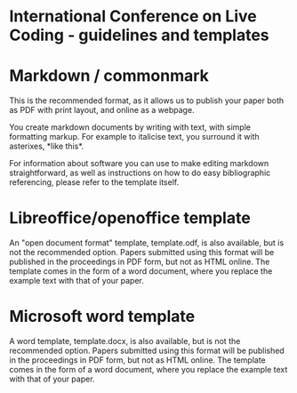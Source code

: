 # International Conference on Live Coding - guidelines and templates

# Markdown / commonmark

This is the recommended format, as it allows us to publish your paper both as PDF with print layout, and online as a webpage.

You create markdown documents by writing with text, with simple formatting markup. For example to italicise text, you surround it with asterixes, \*like this\*.

For information about software you can use to make editing markdown straightforward, as well as instructions on how to do easy bibliographic referencing, please refer to the template itself.

# Libreoffice/openoffice template

An "open document format" template, template.odf, is also available, but is not the recommended option. Papers submitted using this format will be published in the proceedings in PDF form, but not as HTML online. The template comes in the form of a word document, where you replace the example text with that of your paper.

# Microsoft word template

A word template, template.docx, is also available, but is not the recommended option. Papers submitted using this format will be published in the proceedings in PDF form, but not as HTML online. The template comes in the form of a word document, where you replace the example text with that of your paper.
